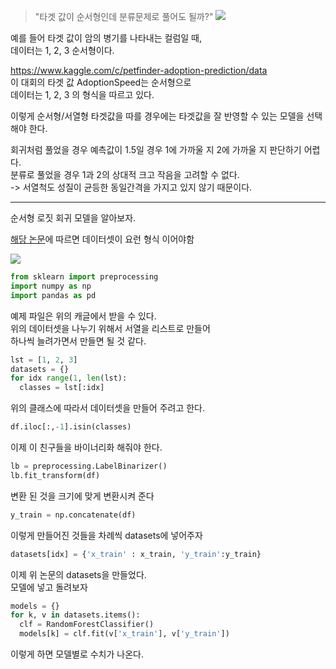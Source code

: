 
> "타겟 값이 순서형인데 분류문제로 풀어도 될까?"
![](https://t1.daumcdn.net/cfile/tistory/272245495820906B04)  

예를 들어 타겟 값이 암의 병기를 나타내는 컬럼일 때,  
데이터는 1, 2, 3 순서형이다.  

https://www.kaggle.com/c/petfinder-adoption-prediction/data  
이 대회의 타겟 값 AdoptionSpeed는 순서형으로  
데이터는 1, 2, 3 의 형식을 따르고 있다.  

이렇게 순서형/서열형 타겟값을 따를 경우에는 타겟값을 잘 반영할 수 있는 모델을 선택해야 한다.  

회귀처럼 풀었을 경우 예측값이 1.5일 경우 1에 가까울 지 2에 가까울 지 판단하기 어렵다.  
분류로 풀었을 경우 1과 2의 상대적 크고 작음을 고려할 수 없다.  
-> 서열척도 성질이 균등한 동일간격을 가지고 있지 않기 때문이다.  

---

순서형 로짓 회귀 모델을 알아보자.  

[해당 논문](https://www.cs.waikato.ac.nz/~eibe/pubs/ordinal_tech_report.pdf)에 따르면 데이터셋이 요런 형식 이어야함  

![](https://i.imgur.com/49O7hy1.png) 

```python
from sklearn import preprocessing
import numpy as np
import pandas as pd
```
예제 파일은 위의 캐글에서 받을 수 있다.  
위의 데이터셋을 나누기 위해서 서열을 리스트로 만들어  
하나씩 늘려가면서 만들면 될 것 같다.  

```python
lst = [1, 2, 3]
datasets = {}
for idx range(1, len(lst):
  classes = lst[:idx]
```
위의 클래스에 따라서 데이터셋을 만들어 주려고 한다.

```python
df.iloc[:,-1].isin(classes)
```
이제 이 친구들을 바이너리화 해줘야 한다.
```python
lb = preprocessing.LabelBinarizer()
lb.fit_transform(df)
```
변환 된 것을 크기에 맞게 변환시켜 준다  
```python
y_train = np.concatenate(df)
```
이렇게 만들어진 것들을 차례씩 datasets에 넣어주자
```python
datasets[idx] = {'x_train' : x_train, 'y_train':y_train}
```
이제 위 논문의 datasets을 만들었다.  
모델에 넣고 돌려보자  
```python
models = {}
for k, v in datasets.items():
  clf = RandomForestClassifier()
  models[k] = clf.fit(v['x_train'], v['y_train'])
```
이렇게 하면 모델별로 수치가 나온다.  
